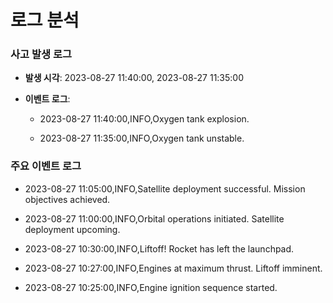 # 로그 분석

### 사고 발생 로그

- **발생 시각**: 2023-08-27 11:40:00, 2023-08-27 11:35:00

- **이벤트 로그**:

  - 2023-08-27 11:40:00,INFO,Oxygen tank explosion.

  - 2023-08-27 11:35:00,INFO,Oxygen tank unstable.

### 주요 이벤트 로그

  - 2023-08-27 11:05:00,INFO,Satellite deployment successful. Mission objectives achieved.

  - 2023-08-27 11:00:00,INFO,Orbital operations initiated. Satellite deployment upcoming.

  - 2023-08-27 10:30:00,INFO,Liftoff! Rocket has left the launchpad.

  - 2023-08-27 10:27:00,INFO,Engines at maximum thrust. Liftoff imminent.

  - 2023-08-27 10:25:00,INFO,Engine ignition sequence started.
